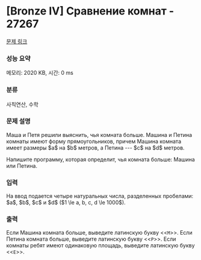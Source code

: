 # [Bronze IV] Сравнение комнат - 27267 

[문제 링크](https://www.acmicpc.net/problem/27267) 

### 성능 요약

메모리: 2020 KB, 시간: 0 ms

### 분류

사칙연산, 수학

### 문제 설명

<p>Маша и Петя решили выяснить, чья комната больше. Машина и Петина комнаты имеют форму прямоугольников, причем Машина комната имеет размеры $a$ на $b$ метров, а Петина --- $c$ на $d$ метров.</p>

<p>Напишите программу, которая определит, чья комната больше: Машина или Петина.</p>

### 입력 

 <p>На ввод подается четыре натуральных числа, разделенных пробелами: $a$, $b$, $c$ и $d$ ($1 \le a, b, c, d \le 1000$).</p>

### 출력 

 <p>Если Машина комната больше, выведите латинскую букву <<<code>M</code>>>. Если Петина комната больше, выведите латинскую букву <<<code>P</code>>>. Если комнаты ребят имеют одинаковую площадь, выведите латинскую букву <<<code>E</code>>>.</p>

